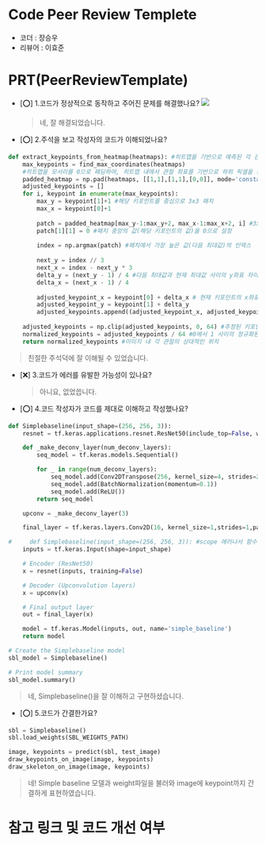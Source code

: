 # Code Peer Review Templete
- 코더 : 장승우
- 리뷰어 : 이효준

# PRT(PeerReviewTemplate)
- [⭕] 1.코드가 정상적으로 동작하고 주어진 문제를 해결했나요?
  ![](https://velog.velcdn.com/images/joonlaxy/post/6663e354-c10f-476c-ac27-fde92830ecfb/image.png)
  > 네, 잘 해결되었습니다.

- [⭕] 2.주석을 보고 작성자의 코드가 이해되었나요?
```python
def extract_keypoints_from_heatmap(heatmaps): #히트맵을 기반으로 예측된 각 관절(키포인트)의 좌표를 추출하는 함수
    max_keypoints = find_max_coordinates(heatmaps)
    #히트맵을 모서리를 0으로 패딩하여, 히트맵 내에서 관절 좌표를 기반으로 하위 픽셀을 검사
    padded_heatmap = np.pad(heatmaps, [[1,1],[1,1],[0,0]], mode='constant')
    adjusted_keypoints = []
    for i, keypoint in enumerate(max_keypoints):
        max_y = keypoint[1]+1 #해당 키포인트를 중심으로 3x3 패치
        max_x = keypoint[0]+1
        
        patch = padded_heatmap[max_y-1:max_y+2, max_x-1:max_x+2, i] #3x3 패치를 추출
        patch[1][1] = 0 #패치 중앙의 값(해당 키포인트의 값)을 0으로 설정
        
        index = np.argmax(patch) #패치에서 가장 높은 값(다음 최대값)의 인덱스
        
        next_y = index // 3
        next_x = index - next_y * 3
        delta_y = (next_y - 1) / 4 #다음 최대값과 현재 최대값 사이의 y좌표 차이를 계산
        delta_x = (next_x - 1) / 4
        
        adjusted_keypoint_x = keypoint[0] + delta_x # 현재 키포인트의 x좌표에 x좌표 차이를 더하여 조정된 x좌표를 계산
        adjusted_keypoint_y = keypoint[1] + delta_y
        adjusted_keypoints.append((adjusted_keypoint_x, adjusted_keypoint_y))
        
    adjusted_keypoints = np.clip(adjusted_keypoints, 0, 64) #추정된 키포인트 좌표를 이미지 크기에 맞도록 0에서 64 사이의 값으로 클리핑
    normalized_keypoints = adjusted_keypoints / 64 #0에서 1 사이의 정규화된 좌표로 변환
    return normalized_keypoints #이미지 내 각 관절의 상대적인 위치
```
  > 친절한 주석덕에 잘 이해될 수 있었습니다.

- [❌] 3.코드가 에러를 유발한 가능성이 있나요?
  > 아니요, 없었씁니다.
  
- [⭕] 4.코드 작성자가 코드를 제대로 이해하고 작성했나요?
```python
def Simplebaseline(input_shape=(256, 256, 3)):
    resnet = tf.keras.applications.resnet.ResNet50(include_top=False, weights='imagenet')

    def _make_deconv_layer(num_deconv_layers):
        seq_model = tf.keras.models.Sequential()

        for _ in range(num_deconv_layers):
            seq_model.add(Conv2DTranspose(256, kernel_size=4, strides=2, padding='same', activation='relu'))
            seq_model.add(BatchNormalization(momentum=0.1))
            seq_model.add(ReLU())
        return seq_model

    upconv = _make_deconv_layer(3)

    final_layer = tf.keras.layers.Conv2D(16, kernel_size=1,strides=1,padding='same')  # Assuming 16 as the number of output classes

#     def Simplebaseline(input_shape=(256, 256, 3)): #scope 에러나서 함수 안에 넣으니 됨
    inputs = tf.keras.Input(shape=input_shape)

    # Encoder (ResNet50)
    x = resnet(inputs, training=False) 

    # Decoder (Upconvolution layers)
    x = upconv(x)

    # Final output layer
    out = final_layer(x)

    model = tf.keras.Model(inputs, out, name='simple_baseline')
    return model

# Create the Simplebaseline model
sbl_model = Simplebaseline()

# Print model summary
sbl_model.summary()
```
  > 네, Simplebaseline()을 잘 이해하고 구현하셨습니다.

- [⭕] 5.코드가 간결한가요?
```python
sbl = Simplebaseline()
sbl.load_weights(SBL_WEIGHTS_PATH)

image, keypoints = predict(sbl, test_image)
draw_keypoints_on_image(image, keypoints)
draw_skeleton_on_image(image, keypoints)
```
  > 네! Simple baseline 모델과 weight파일을 불러와 image에 keypoint까지 간결하게 표현하였습니다.

# 참고 링크 및 코드 개선 여부
